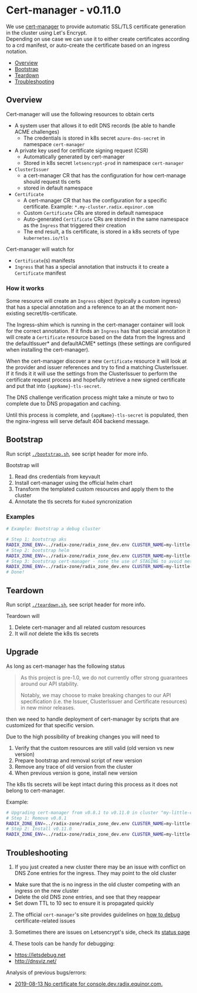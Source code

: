 # Cert-manager - v0.11.0

We use [cert-manager](https://github.com/jetstack/cert-manager) to provide automatic SSL/TLS certificate generation in the cluster using Let's Encrypt.  
Depending on use case we can use it to either create certificates according to a crd manifest, or auto-create the certificate based on an ingress notation.

- [Overview](#overview)
- [Bootstrap](#bootstrap)
- [Teardown](#teardown)
- [Troubleshooting](#troubleshooting)


## Overview

Cert-manager will use the following resources to obtain certs

- A system user that allows it to edit DNS records (be able to handle ACME challenges)  
  - The credentials is stored in k8s secret `azure-dns-secret` in namespace `cert-manager`
- A private key used for certificate signing request (CSR)
  - Automatically generated by cert-manager
  - Stored in k8s secret `letsencrypt-prod` in namespace `cert-manager`
- `ClusterIssuer`
  - a cert-manager CR that has the configuration for how cert-manage should request tls certs
  - stored in default namespace
- `Certificate`
  - A cert-manager CR that has the configuration for a specific certificate. Example: `*.my-cluster.radix.equinor.com`
  - Custom `Certificate` CRs are stored in default namespace
  - Auto-generated `Certificate` CRs are stored in the same namespace as the `Ingress` that triggered their creation
  - The end result, a tls certificate, is stored in a k8s secrets of type `kubernetes.io/tls`

Cert-manager will watch for 
- `Certificate`(s) manifests
- `Ingress` that has a special annotation that instructs it to create a `Certificate` manifest


### How it works

Some resource will create an `Ingress` object (typically a custom ingress) that has a special annotation and a reference to an at the moment non-existing secret/tls-certificate.  

The Ingress-shim which is running in the cert-manager container will look for the correct annotation. If it finds an `Ingress` has that special annotation it will create a `Certificate` resource based on the data from the Ingress and the defaultIssuer* and defaultACME* settings (these settings are configured when installing the cert-manager).

When the cert-manager discover a new `Certificate` resource it will look at the provider and issuer references and try to find a matching ClusterIssuer. If it finds it it will use the settings from the ClusterIssuer to perform the certificate request process and hopefully retrieve a new signed certificate and put that into `{appName}-tls-secret`.

The DNS challenge verification process might take a minute or two to complete due to DNS propagation and caching.

Until this process is complete, and `{appName}-tls-secret` is populated, then the nginx-ingress will serve default 404 backend message.


## Bootstrap

Run script [`./bootstrap.sh`](./bootstrap.sh), see script header for more info.  

Bootstrap will
1. Read dns credentials from keyvault
1. Install cert-manager using the official helm chart
1. Transform the templated custom resources and apply them to the cluster
1. Annotate the tls secrets for `Kubed` syncronization

### Examples

```sh
# Example: Bootstrap a debug cluster

# Step 1: bootstrap aks
RADIX_ZONE_ENV=../radix-zone/radix_zone_dev.env CLUSTER_NAME=my-little-cluster ../aks/bootstrap.sh
# Step 2: bootstrap helm
RADIX_ZONE_ENV=../radix-zone/radix_zone_dev.env CLUSTER_NAME=my-little-cluster ../helm/bootstrap.sh
# Step 3: bootstrap cert-manager - note the use of STAGING to avoid messing with the LetsEncrypt weekly quota for real certs
RADIX_ZONE_ENV=../radix-zone/radix_zone_dev.env CLUSTER_NAME=my-little-cluster STAGING=true ./bootstrap.sh
# Done!
```


## Teardown

Run script [`./teardown.sh`](./teardown.sh), see script header for more info.  

Teardown will
1. Delete cert-manager and all related custom resources
1. It will _not_ delete the k8s tls secrets


## Upgrade

As long as cert-manager has the following status

> As this project is pre-1.0, we do not currently offer strong guarantees around our API stability.
>
> Notably, we may choose to make breaking changes to our API specification (i.e. the Issuer, ClusterIssuer and Certificate resources) in new minor releases.

then we need to handle deployment of cert-manager by scripts that are customized for that specific version.

Due to the high possibility of breaking changes you will need to 
1. Verify that the custom resources are still valid (old version vs new version)
1. Prepare bootstrap and removal script of new version
1. Remove any trace of old version from the cluster
1. When previous version is gone, install new version

The k8s tls secrets will be kept intact during this process as it does not belong to cert-manager.

Example:
```sh
# Upgrading cert-manager from v0.8.1 to v0.11.0 in cluster "my-little-cluster" that lives in radix-zone "dev"
# Step 1: Remove v0.8.1
RADIX_ZONE_ENV=../radix-zone/radix_zone_dev.env CLUSTER_NAME=my-little-cluster ./teardown_v0.8.1.sh
# Step 2: Install v0.11.0
RADIX_ZONE_ENV=../radix-zone/radix_zone_dev.env CLUSTER_NAME=my-little-cluster ./bootstrap.sh
```


## Troubleshooting

1. If you just created a new cluster there may be an issue with conflict on DNS Zone entries for the ingress. They may point to the old cluster

- Make sure that the is no ingress in the old cluster competing with an ingress on the new cluster
- Delete the old DNS zone entries, and see that they reappear
- Set down TTL to 10 sec to ensure it is propagated quickly

2. The official `cert-manager`'s site provides guidelines on [how to debug](https://docs.cert-manager.io/en/latest/reference/orders.html) certificate-related issues

3. Sometimes there are issues on Letsencrypt's side, check its [status page](https://letsencrypt.status.io/)

4. These tools can be handy for debugging:

- https://letsdebug.net
- http://dnsviz.net/

Analysis of previous bugs/errors:
- [2019-08-13 No certificate for console.dev.radix.equinor.com.](https://github.com/equinor/radix-private/blob/master/docs/radix-platform/cert-manager-failure-2019-08-13-console-dev-radix-equinor-com.md)